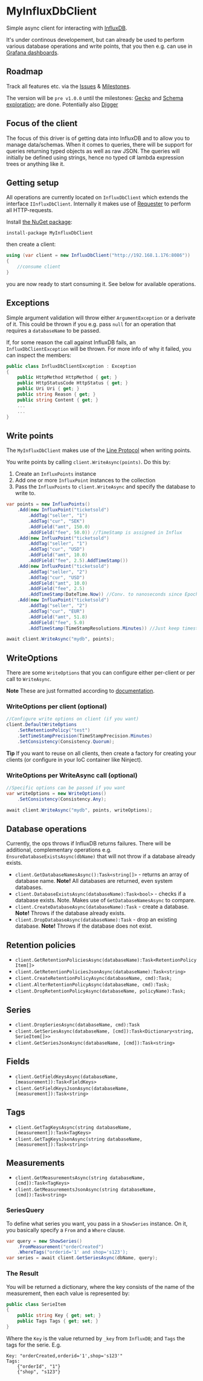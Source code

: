 # MyInfluxDbClient
Simple async client for interacting with [InfluxDB](http://influxdb.com).

It's under continous developement, but can already be used to perform various database operations and write points, that you then e.g. can use in [Grafana dashboards](http://grafana.org/).

## Roadmap
Track all features etc. via the [Issues](https://github.com/danielwertheim/myinfluxdbclient/issues) & [Milestones](https://github.com/danielwertheim/myinfluxdbclient/milestones).

The version will be `pre v1.0.0` until the milestones: [Gecko](https://github.com/danielwertheim/myinfluxdbclient/milestones/Gecko) and [Schema exploration](https://github.com/danielwertheim/myinfluxdbclient/milestones/Schema%20exploration); are done. Potentially also [Digger](https://github.com/danielwertheim/myinfluxdbclient/milestones/Digger)

## Focus of the client
The focus of this driver is of getting data into InfluxDB and to allow you to manage data/schemas. When it comes to queries, there will be support for queries returning typed objects as well as raw JSON. The queries will initially be defined using strings, hence no typed c# lambda expression trees or anything like it. 

## Getting setup
All operations are currently located on `InfluxDbClient` which extends the interface `IInfluxDbClient`. Internally it makes use of [Requester](https://github.com/danielwertheim/requester) to perform all HTTP-requests.

Install [the NuGet package](https://www.nuget.org/packages/myinfluxdbclient):
```
install-package MyInfluxDbClient
```

then create a client:

```csharp
using (var client = new InfluxDbClient("http://192.168.1.176:8086"))
{
	//consume client
}
```

you are now ready to start consuming it. See below for available operations.

## Exceptions
Simple argument validation will throw either `ArgumentException` or a derivate of it. This could be thrown if you e.g. pass `null` for an operation that requires a `databaseName` to be passed.

If, for some reason the call against InfluxDB fails, an `InfluxDbClientException` will be thrown. For more info of why it failed, you can inspect the members:

```csharp
public class InfluxDbClientException : Exception
{
	public HttpMethod HttpMethod { get; }
	public HttpStatusCode HttpStatus { get; }
	public Uri Uri { get; }
	public string Reason { get; }
	public string Content { get; }
	...
	...
}
```

## Write points
The `MyInfluxDbClient` makes use of the [Line Protocol](https://influxdb.com/docs/v0.9/write_protocols/line.html) when writing points.

You write points by calling `client.WriteAsync(points)`. Do this by:

1. Create an `InfluxPoints` instance
2. Add one or more `InfluxPoint` instances to the collection
3. Pass the `InfluxPoints` to `client.WriteAsync` and specify the database to write to.

```csharp
var points = new InfluxPoints()
	.Add(new InfluxPoint("ticketsold")
		.AddTag("seller", "1")
		.AddTag("cur", "SEK")
		.AddField("amt", 150.0)
		.AddField("fee", 50.0)) //TimeStamp is assigned in Influx
	.Add(new InfluxPoint("ticketsold")
		.AddTag("seller", "1")
		.AddTag("cur", "USD")
		.AddField("amt", 10.0)
		.AddField("fee", 2.5).AddTimeStamp())
	.Add(new InfluxPoint("ticketsold")
		.AddTag("seller", "2")
		.AddTag("cur", "USD")
		.AddField("amt", 10.0)
		.AddField("fee", 2.5)
		.AddTimeStamp(DateTime.Now)) //Conv. to nanoseconds since Epoch (UTC)
	.Add(new InfluxPoint("ticketsold")
		.AddTag("seller", "2")
		.AddTag("cur", "EUR")
		.AddField("amt", 51.8)
		.AddField("fee", 5.0)
		.AddTimeStamp(TimeStampResolutions.Minutes)) //Just keep timestamps to minutes. You can also pass a DateTime.

await client.WriteAsync("mydb", points);
```

## WriteOptions
There are some `WriteOptions` that you can configure either per-client or per call to `WriteAsync`.

**Note** These are just formatted according to [documentation](https://influxdb.com/docs/v0.9/write_protocols/write_syntax.html#http).

### WriteOptions per client (optional)
```csharp
//Configure write options on client (if you want)
client.DefaultWriteOptions
	.SetRetentionPolicy("test")
	.SetTimeStampPrecision(TimeStampPrecision.Minutes)
	.SetConsistency(Consistency.Quorum);
```

**Tip** If you want to reuse on all clients, then create a factory for creating your clients (or configure in your IoC container like Ninject).

### WriteOptions per WriteAsync call (optional)

```csharp
//Specific options can be passed if you want
var writeOptions = new WriteOptions()
	.SetConsistency(Consistency.Any);

await client.WriteAsync("mydb", points, writeOptions);
```

## Database operations
Currently, the ops throws if InfluxDB returns failures. There will be additional, complementary operations e.g. `EnsureDatabaseExistsAsync(dbName)` that will not throw if a database already exists.

- `client.GetDatabaseNamesAsync():Task<string[]>` - returns an array of database name. **Note!** All databases are returned, even system databases.
- `client.DatabaseExistsAsync(databaseName):Task<bool>` -  checks if a database exists. Note. Makes use of `GetDatabaseNamesAsync` to compare.
- `client.CreateDatabaseAsync(databaseName):Task` - create a database. **Note!** Throws if the database already exists.
- `client.DropDatabaseAsync(databaseName):Task` - drop an existing database. **Note!** Throws if the database does not exist.

## Retention policies

- `client.GetRetentionPoliciesAsync(databaseName):Task<RetentionPolicyItem[]>`
- `client.GetRetentionPoliciesJsonAsync(databaseName):Task<string>`
- `client.CreateRetentionPolicyAsync(databaseName, cmd):Task;`
- `client.AlterRetentionPolicyAsync(databaseName, cmd):Task;`
- `client.DropRetentionPolicyAsync(databaseName, policyName):Task;`

## Series

- `client.DropSeriesAsync(databaseName, cmd):Task`
- `client.GetSeriesAsync(databaseName, [cmd]):Task<Dictionary<string, SerieItem[]>>`
- `client.GetSeriesJsonAsync(databaseName, [cmd]):Task<string>`

## Fields

- `client.GetFieldKeysAsync(databaseName, [measurement]):Task<FieldKeys>`
- `client.GetFieldKeysJsonAsync(databaseName, [measurement]):Task<string>`

## Tags

- `client.GetTagKeysAsync(string databaseName, [measurement]):Task<TagKeys>`
- `client.GetTagKeysJsonAsync(string databaseName, [measurement]):Task<string>`

## Measurements

- `client.GetMeasurementsAsync(string databaseName, [cmd]):Task<TagKeys>`
- `client.GetMeasurementsJsonAsync(string databaseName, [cmd]):Task<string>`

### SeriesQuery
To define what series you want, you pass in a `ShowSeries` instance. On it, you basically specify a `From` and a `Where` clause.

```csharp
var query = new ShowSeries()
    .FromMeasurement("orderCreated")
	.WhereTags("orderid='1' and shop='s123');
var series = await client.GetSeriesAsync(dbName, query);
```

### The Result
You will be returned a dictionary, where the key consists of the name of the measurement, then each value is represented by:

```csharp
public class SerieItem
{
    public string Key { get; set; }
    public Tags Tags { get; set; }
}
```

Where the `Key` is the value returned by `_key` from `InfluxDB`; and `Tags` the tags for the serie. E.g.

```
Key: "orderCreated,orderid='1',shop='s123'"
Tags:
	{"orderId", "1"}
	{"shop", "s123"}
```